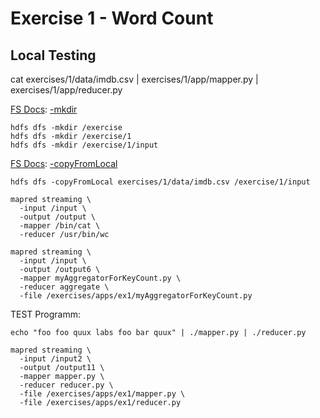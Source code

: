 # Exercise 1 - Word Count 

## Local Testing
cat exercises/1/data/imdb.csv | exercises/1/app/mapper.py | exercises/1/app/reducer.py

[FS Docs](https://hadoop.apache.org/docs/r3.2.1/hadoop-project-dist/hadoop-common/FileSystemShell.html): [-mkdir](https://hadoop.apache.org/docs/r3.2.1/hadoop-project-dist/hadoop-common/FileSystemShell.html#mkdir)
```
hdfs dfs -mkdir /exercise
hdfs dfs -mkdir /exercise/1
hdfs dfs -mkdir /exercise/1/input
```

[FS Docs](https://hadoop.apache.org/docs/r3.2.1/hadoop-project-dist/hadoop-common/FileSystemShell.html): [-copyFromLocal](https://hadoop.apache.org/docs/r3.2.1/hadoop-project-dist/hadoop-common/FileSystemShell.html#copyFromLocal)
```
hdfs dfs -copyFromLocal exercises/1/data/imdb.csv /exercise/1/input
```


```
mapred streaming \
  -input /input \
  -output /output \
  -mapper /bin/cat \
  -reducer /usr/bin/wc
```

```
mapred streaming \
  -input /input \
  -output /output6 \
  -mapper myAggregatorForKeyCount.py \
  -reducer aggregate \
  -file /exercises/apps/ex1/myAggregatorForKeyCount.py
```

TEST Programm:
```
echo "foo foo quux labs foo bar quux" | ./mapper.py | ./reducer.py
```

```
mapred streaming \
  -input /input2 \
  -output /output11 \
  -mapper mapper.py \
  -reducer reducer.py \
  -file /exercises/apps/ex1/mapper.py \
  -file /exercises/apps/ex1/reducer.py
```